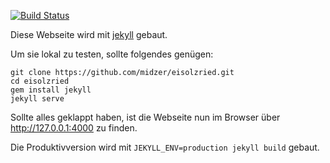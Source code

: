 [![Build Status](https://travis-ci.org/midzer/eisolzried.svg?branch=master)](https://travis-ci.org/midzer/eisolzried)

Diese Webseite wird mit [jekyll](http://jekyllrb.com) gebaut.

Um sie lokal zu testen, sollte folgendes genügen:

```
git clone https://github.com/midzer/eisolzried.git
cd eisolzried
gem install jekyll
jekyll serve
```

Sollte alles geklappt haben, ist die Webseite nun im Browser über http://127.0.0.1:4000 zu finden.

Die Produktivversion wird mit `JEKYLL_ENV=production jekyll build` gebaut.

